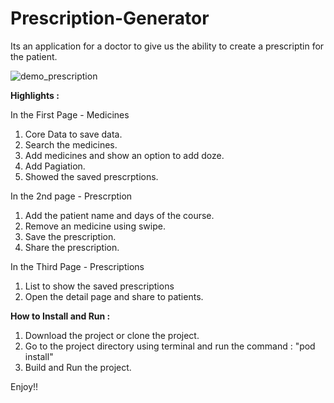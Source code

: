 
# Prescription-Generator

Its an application for a doctor to give us the ability to create a prescriptin for the patient.

![demo_prescription](https://user-images.githubusercontent.com/46319748/121935636-4735d280-cd66-11eb-9c9e-fa6643211b8e.gif)

**Highlights :**

In the First Page - Medicines 

1. Core Data to save data.
2. Search the medicines.
3. Add medicines and show an option to add doze.
4. Add Pagiation.
5. Showed the saved prescrptions.

In the 2nd page - Prescrption 

1. Add the patient name and days of the course.
2. Remove an medicine using swipe.
3. Save the prescription.
4. Share the prescription.

In the Third Page - Prescriptions
1. List to show the saved prescriptions
2. Open the detail page and share to patients.

**How to Install and Run :**
1. Download the project or clone the project.
2. Go to the project directory using terminal and run the command :
    "pod install"
3. Build and Run the project.

Enjoy!!

